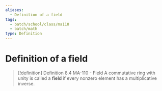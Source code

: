 ```yaml
---
aliases:
  - Definition of a field
tags:
  - batch/school/class/ma110
  - batch/math
type: Definition
---
```

# Definition of a field

> [!definition] Definition 8.4 MA-110 - Field
> A commutative ring with unity is called a **field** if every nonzero element has a multiplicative inverse.
